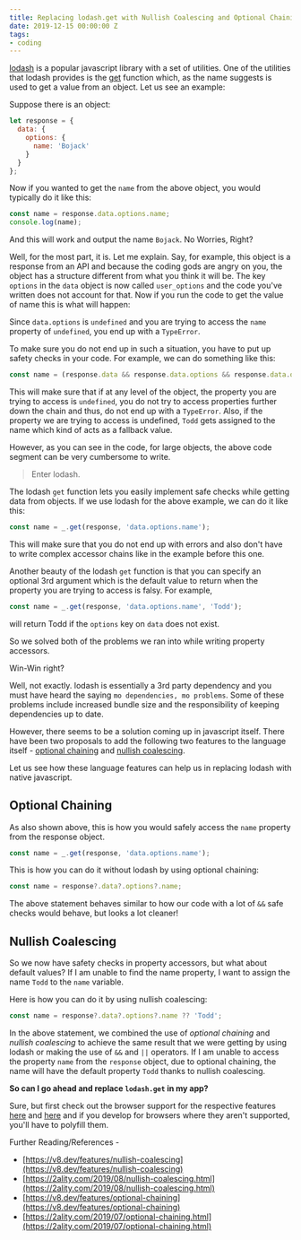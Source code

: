 ```yaml
---
title: Replacing lodash.get with Nullish Coalescing and Optional Chaining
date: 2019-12-15 00:00:00 Z
tags:
- coding
---
```


[lodash](https://lodash.com/) is a popular javascript library with a set of utilities. One of the utilities that lodash provides is the [get](https://lodash.com/docs/4.17.15#get) function which, as the name suggests is used to get a value from an object. Let us see an example:

Suppose there is an object:

```js
let response = {
  data: {
    options: {
      name: 'Bojack'
    }
  }
};
```

Now if you wanted to get the `name` from the above object, you would typically do it like this:

```js
const name = response.data.options.name;
console.log(name);
```

And this will work and output the name `Bojack`. No Worries, Right?

Well, for the most part, it is. Let me explain. Say, for example, this object is a response from an API and because the coding gods are angry on you, the object has a structure different from what you think it will be. The key `options` in the `data` object is now called `user_options` and the code you've written does not account for that. Now if you run the code to get the value of name this is what will happen:

Since `data.options` is `undefined` and you are trying to access the `name` property of `undefined`, you end up with a `TypeError`.

To make sure you do not end up in such a situation, you have to put up safety checks in your code. For example, we can do something like this:

```js
const name = (response.data && response.data.options && response.data.options.name) || 'Todd';
```

This will make sure that if at any level of the object, the property you are trying to access is `undefined`, you do not try to access properties further down the chain and thus, do not end up with a `TypeError`. Also, if the property we are trying to access is undefined, `Todd` gets assigned to the name which kind of acts as a fallback value.

However, as you can see in the code, for large objects, the above code segment can be very cumbersome to write.

> Enter lodash.

The lodash `get` function lets you easily implement safe checks while getting data from objects. If we use lodash for the above example, we can do it like this:

```js
const name = _.get(response, 'data.options.name');
```

This will make sure that you do not end up with errors and also don't have to write complex accessor chains like in the example before this one.

Another beauty of the lodash `get` function is that you can specify an optional 3rd argument which is the default value to return when the property you are trying to access is falsy. For example,

```js
const name = _.get(response, 'data.options.name', 'Todd');
```

will return Todd if the `options` key on `data` does not exist.

So we solved both of the problems we ran into while writing property accessors.

Win-Win right?

Well, not exactly. lodash is essentially a 3rd party dependency and you must have heard the saying `mo dependencies, mo problems`. Some of these problems include increased bundle size and the responsibility of keeping dependencies up to date.

However, there seems to be a solution coming up in javascript itself. There have been two proposals to add the following two features to the language itself - [optional chaining](https://v8.dev/features/optional-chaining) and [nullish coalescing](https://v8.dev/features/nullish-coalescing).

Let us see how these language features can help us in replacing lodash with native javascript.

## Optional Chaining

As also shown above, this is how you would safely access the `name` property from the response object.

```js
const name = _.get(response, 'data.options.name');
```

This is how you can do it without lodash by using optional chaining:

```js
const name = response?.data?.options?.name;
```

The above statement behaves similar to how our code with a lot of `&&` safe checks would behave, but looks a lot cleaner!

## Nullish Coalescing

So we now have safety checks in property accessors, but what about default values? If I am unable to find the name property, I want to assign the name `Todd` to the `name` variable.

Here is how you can do it by using nullish coalescing:

```js
const name = response?.data?.options?.name ?? 'Todd';
```

In the above statement, we combined the use of _optional chaining_ and _nullish coalescing_ to achieve the same result that we were getting by using lodash or making the use of `&&` and `||` operators. If I am unable to access the property `name` from the `response` object, due to optional chaining, the name will have the default property `Todd` thanks to nullish coalescing.

**So can I go ahead and replace `lodash.get` in my app?**

Sure, but first check out the browser support for the respective features [here](https://developer.mozilla.org/en-US/docs/Web/JavaScript/Reference/Operators/Nullish_coalescing_operator#Browser_compatibility) and [here](https://caniuse.com/#feat=mdn-javascript_operators_optional_chaining) and if you develop for browsers where they aren't supported, you'll have to polyfill them.

Further Reading/References -

- [https://v8.dev/features/nullish-coalescing](https://v8.dev/features/nullish-coalescing)
- [https://2ality.com/2019/08/nullish-coalescing.html](https://2ality.com/2019/08/nullish-coalescing.html)
- [https://v8.dev/features/optional-chaining](https://v8.dev/features/optional-chaining)
- [https://2ality.com/2019/07/optional-chaining.html](https://2ality.com/2019/07/optional-chaining.html)
